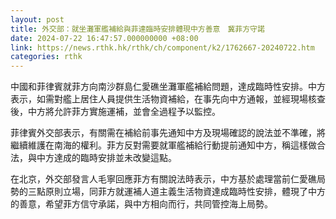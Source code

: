 ```yaml
---
layout: post
title: 外交部：就坐灘軍艦補給與菲達臨時安排體現中方善意　冀菲方守諾
date: 2024-07-22 16:47:57.000000000 +08:00
link: https://news.rthk.hk/rthk/ch/component/k2/1762667-20240722.htm
categories: rthk
---
```


中國和菲律賓就菲方向南沙群島仁愛礁坐灘軍艦補給問題，達成臨時性安排。中方表示，如需對艦上居住人員提供生活物資補給，在事先向中方通報，並經現場核查後，中方將允許菲方實施運補，並會全過程予以監控。

菲律賓外交部表示，有關需在補給前事先通知中方及現場確認的說法並不準確，將繼續維護在南海的權利。菲方反對需要就軍艦補給行動提前通知中方，稱這樣做合法，與中方達成的臨時安排並未改變這點。

在北京，外交部發言人毛寧回應菲方有關說法時表示，中方基於處理當前仁愛礁局勢的三點原則立場，同菲方就運補人道主義生活物資達成臨時性安排，體現了中方的善意，希望菲方信守承諾，與中方相向而行，共同管控海上局勢。
